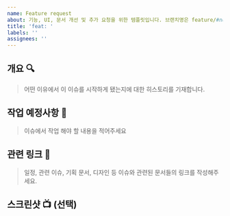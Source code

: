 ```yaml
---
name: Feature request
about: 기능, UI, 문서 개선 및 추가 요청을 위한 템플릿입니다. 브랜치명은 feature/#number 로 맞춰주세요.
title: 'feat: '
labels: ''
assignees: ''
---
```


## 개요 :mag:

> 어떤 이유에서 이 이슈를 시작하게 됐는지에 대한 히스토리를 기재합니다.

## 작업 예정사항 :wrench:

> 이슈에서 작업 해야 할 내용을 적어주세요

## 관련 링크 :link:

> 일정, 관련 이슈, 기획 문서, 디자인 등 이슈와 관련된 문서들의 링크를 작성해주세요.

## 스크린샷 :tv: (선택)
